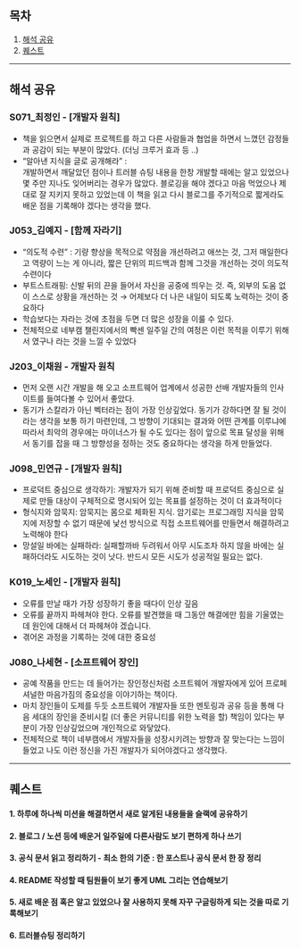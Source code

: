 ## 목차

1. [해석 공유](#해석-공유)
2. [퀘스트](#퀘스트)

---

## 해석 공유

### S071\_최정인 - [개발자 원칙]

- 책을 읽으면서 실제로 프로젝트를 하고 다른 사람들과 협업을 하면서 느꼈던 감정들과 공감이 되는 부분이 많았다. (더닝 크루거 효과 등 ..)
- “알아낸 지식을 글로 공개해라” :  
  개발하면서 깨달았던 점이나 트러블 슈팅 내용을 한창 개발할 때에는 알고 있었으나 몇 주만 지나도 잊어버리는 경우가 많았다. 블로깅을 해야 겠다고 마음 먹었으나 제대로 잘 지키지 못하고 있었는데 이 책을 읽고 다시 블로그를 주기적으로 짧게라도 배운 점을 기록해야 겠다는 생각을 했다.

### J053\_김예지 - [함께 자라기]

- “의도적 수련” : 기량 향상을 목적으로 약점을 개선하려고 애쓰는 것, 그저 매일한다고 역량이 느는 게 아니라, 짧은 단위의 피드백과 함께 그것을 개선하는 것이 의도적 수련이다
- 부트스트래핑: 신발 뒤의 끈을 들어서 자신을 공중에 띄우는 것. 즉, 외부의 도움 없이 스스로 상황을 개선하는 것 → 어제보다 더 나은 내일이 되도록 노력하는 것이 중요하다
- 학습보다는 자라는 것에 초점을 두면 더 많은 성장을 이룰 수 있다.
- 전체적으로 네부캠 챌린지에서의 빡센 일주일 간의 여정은 이런 목적을 이루기 위해서 였구나 라는 것을 느낄 수 있었다

### J203\_이채원 - 개발자 원칙

- 먼저 오랜 시간 개발을 해 오고 소프트웨어 업계에서 성공한 선배 개발자들의 인사이트를 들여다볼 수 있어서 좋았다.
- 동기가 스칼라가 아닌 벡터라는 점이 가장 인상깊었다. 동기가 강하다면 잘 될 것이라는 생각을 보통 하기 마련인데, 그 방향이 기대되는 결과와 어떤 관계를 이루냐에 따라서 최악의 경우에는 마이너스가 될 수도 있다는 점이 앞으로 목표 달성을 위해서 동기를 잡을 때 그 방향성을 정하는 것도 중요하다는 생각을 하게 만들었다.

### J098\_민연규 - [개발자 원칙]

- 프로덕트 중심으로 생각하기: 개발자가 되기 위해 준비할 때 프로덕트 중심으로 실제로 만들 대상이 구체적으로 명시되어 있는 목표를 설정하는 것이 더 효과적이다
- 형식지와 암묵지: 암묵지는 몸으로 체화된 지식. 암기로는 프로그래밍 지식을 암묵지에 저장할 수 없기 때문에 낯선 방식으로 직접 소프트웨어를 만들면서 해결하려고 노력해야 한다
- 망설일 바에는 실패하라: 실패할까바 두려워서 아무 시도조차 하지 않을 바에는 실패하더라도 시도하는 것이 낫다. 반드시 모든 시도가 성공적일 필요는 없다.

### K019\_노세인 - [개발자 원칙]

- 오류를 만날 때가 가장 성장하기 좋을 때다이 인상 깊음
- 오류를 끝까지 파헤쳐야 한다. 오류를 발견했을 때 그동안 해결에만 힘을 기울였는데 원인에 대해서 더 파헤쳐야 겠습니다.
- 겪어온 과정을 기록하는 것에 대한 중요성

### J080\_나세현 - [소프트웨어 장인]

- 공예 작품을 만드는 데 들어가는 장인정신처럼 소프트웨어 개발자에게 있어 프로페셔널한 마음가짐의 중요성을 이야기하는 책이다.
- 마치 장인들이 도제를 두듯 소프트웨어 개발자들 또한 멘토링과 공유 등을 통해 다음 세대의 장인을 준비시킬 (더 좋은 커뮤니티를 위한 노력을 할) 책임이 있다는 부분이 가장 인상깊었으며 개인적으로 와닿았다.
- 전체적으로 책이 네부캠에서 개발자들을 성장시키려는 방향과 잘 맞는다는 느낌이 들었고 나도 이런 정신을 가진 개발자가 되어야겠다고 생각했다.

---

## 퀘스트

#### 1. 하루에 하나씩 미션을 해결하면서 새로 알게된 내용들을 슬랙에 공유하기

#### 2. 블로그 / 노션 등에 배운거 일주일에 다른사람도 보기 편하게 하나 쓰기

#### 3. 공식 문서 읽고 정리하기 - 최소 한의 기준 : 한 포스트나 공식 문서 한 장 정리

#### 4. README 작성할 때 팀원들이 보기 좋게 UML 그리는 연습해보기

#### 5. 새로 배운 점 혹은 알고 있었으나 잘 사용하지 못해 자꾸 구글링하게 되는 것을 따로 기록해보기

#### 6. 트러블슈팅 정리하기
